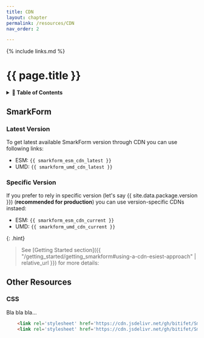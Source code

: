 ```yaml
---
title: CDN
layout: chapter
permalink: /resources/CDN
nav_order: 2

---
```


{% include links.md %}

# {{ page.title }}

<details>
<summary>
<strong>📖 Table of Contents</strong>
</summary>

  {{ "
<!-- vim-markdown-toc GitLab -->

* [SmarkForm](#smarkform)
    * [Latest Version](#latest-version)
    * [Specific Version](#specific-version)
* [Other Resources](#other-resources)
    * [CSS](#css)

<!-- vim-markdown-toc -->
       " | markdownify }}

</details>


## SmarkForm

### Latest Version

To get latest available SmarkForm version through CDN you can use following links:

  * ESM: `{{ smarkform_esm_cdn_latest }}`
  * UMD: `{{ smarkform_umd_cdn_latest }}`

### Specific Version

If you prefer to rely in specific version (let's say
{{ site.data.package.version }}) (**recommended for production**) you can use
version-specific CDNs instaed:

  * ESM: `{{ smarkform_esm_cdn_current }}`
  * UMD: `{{ smarkform_umd_cdn_current }}`

{: .hint}
> See [Getting Started section]({{ "/getting_started/getting_smarkform#using-a-cdn-esiest-approach" | relative_url }}) for more details:


## Other Resources

### CSS

Bla bla bla...

```html
    <link rel='stylesheet' href='https://cdn.jsdelivr.net/gh/bitifet/SmarkForm@0.1.4/examples/smarkform_layout_sample.css'>
    <link rel='stylesheet' href='https://cdn.jsdelivr.net/gh/bitifet/SmarkForm@0.1.4/examples/smarkform_styles_sample.css'>
```

